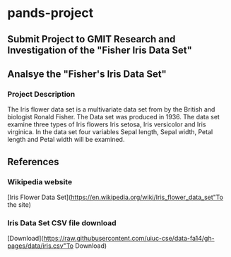# pands-project
Submit Project to GMIT
Research and Investigation of the "Fisher Iris Data Set"
---

## Analsye the "Fisher's Iris Data Set"
### Project Description
The Iris flower data set is a multivariate data set from by the British and biologist Ronald Fisher. The Data set was produced in 1936. The data set examine three types of Iris flowers Iris setosa, Iris versicolor and Iris virginica. In the data set four variables Sepal length, Sepal width, Petal length and Petal width will be examined.

## References 


### Wikipedia website
[Iris Flower Data Set](https://en.wikipedia.org/wiki/Iris_flower_data_set"To the site)

### Iris Data Set CSV file download
[Download](https://raw.githubusercontent.com/uiuc-cse/data-fa14/gh-pages/data/iris.csv"To Download)



